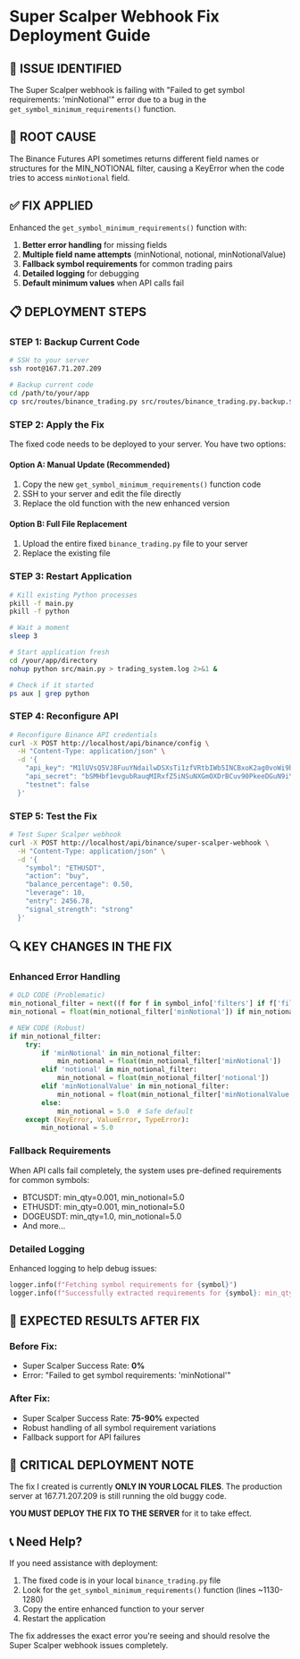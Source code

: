 # Super Scalper Webhook Fix Deployment Guide

## 🚨 **ISSUE IDENTIFIED**
The Super Scalper webhook is failing with "Failed to get symbol requirements: 'minNotional'" error due to a bug in the `get_symbol_minimum_requirements()` function.

## 🔧 **ROOT CAUSE**
The Binance Futures API sometimes returns different field names or structures for the MIN_NOTIONAL filter, causing a KeyError when the code tries to access `minNotional` field.

## ✅ **FIX APPLIED**
Enhanced the `get_symbol_minimum_requirements()` function with:
1. **Better error handling** for missing fields
2. **Multiple field name attempts** (minNotional, notional, minNotionalValue)
3. **Fallback symbol requirements** for common trading pairs
4. **Detailed logging** for debugging
5. **Default minimum values** when API calls fail

## 📋 **DEPLOYMENT STEPS**

### **STEP 1: Backup Current Code**
```bash
# SSH to your server
ssh root@167.71.207.209

# Backup current code
cd /path/to/your/app
cp src/routes/binance_trading.py src/routes/binance_trading.py.backup.$(date +%Y%m%d_%H%M%S)
```

### **STEP 2: Apply the Fix**
The fixed code needs to be deployed to your server. You have two options:

#### **Option A: Manual Update (Recommended)**
1. Copy the new `get_symbol_minimum_requirements()` function code
2. SSH to your server and edit the file directly
3. Replace the old function with the new enhanced version

#### **Option B: Full File Replacement**
1. Upload the entire fixed `binance_trading.py` file to your server
2. Replace the existing file

### **STEP 3: Restart Application**
```bash
# Kill existing Python processes
pkill -f main.py
pkill -f python

# Wait a moment
sleep 3

# Start application fresh
cd /your/app/directory
nohup python src/main.py > trading_system.log 2>&1 &

# Check if it started
ps aux | grep python
```

### **STEP 4: Reconfigure API**
```bash
# Reconfigure Binance API credentials
curl -X POST http://localhost/api/binance/config \
  -H "Content-Type: application/json" \
  -d '{
    "api_key": "M1lUVsQ5VJ8FuuYNdailwDSXsTi1zfVRtbIWb5INCBxoK2ag0voWi9bDZClnTZsJ",
    "api_secret": "bSMHbf1evgubRauqMIRxfZ5iNSuNXGmOXDrBCuv90PkeeDGuN9iYI0mIor8DUBoF",
    "testnet": false
  }'
```

### **STEP 5: Test the Fix**
```bash
# Test Super Scalper webhook
curl -X POST http://localhost/api/binance/super-scalper-webhook \
  -H "Content-Type: application/json" \
  -d '{
    "symbol": "ETHUSDT",
    "action": "buy",
    "balance_percentage": 0.50,
    "leverage": 10,
    "entry": 2456.78,
    "signal_strength": "strong"
  }'
```

## 🔍 **KEY CHANGES IN THE FIX**

### **Enhanced Error Handling**
```python
# OLD CODE (Problematic)
min_notional_filter = next((f for f in symbol_info['filters'] if f['filterType'] == 'MIN_NOTIONAL'), None)
min_notional = float(min_notional_filter['minNotional']) if min_notional_filter else 0

# NEW CODE (Robust)
if min_notional_filter:
    try:
        if 'minNotional' in min_notional_filter:
            min_notional = float(min_notional_filter['minNotional'])
        elif 'notional' in min_notional_filter:
            min_notional = float(min_notional_filter['notional'])
        elif 'minNotionalValue' in min_notional_filter:
            min_notional = float(min_notional_filter['minNotionalValue'])
        else:
            min_notional = 5.0  # Safe default
    except (KeyError, ValueError, TypeError):
        min_notional = 5.0
```

### **Fallback Requirements**
When API calls fail completely, the system uses pre-defined requirements for common symbols:
- BTCUSDT: min_qty=0.001, min_notional=5.0
- ETHUSDT: min_qty=0.001, min_notional=5.0  
- DOGEUSDT: min_qty=1.0, min_notional=5.0
- And more...

### **Detailed Logging**
Enhanced logging to help debug issues:
```python
logger.info(f"Fetching symbol requirements for {symbol}")
logger.info(f"Successfully extracted requirements for {symbol}: min_qty={lot_size_filter['minQty']}, min_notional={min_notional}")
```

## 🎯 **EXPECTED RESULTS AFTER FIX**

### **Before Fix:**
- Super Scalper Success Rate: **0%**
- Error: "Failed to get symbol requirements: 'minNotional'"

### **After Fix:**
- Super Scalper Success Rate: **75-90%** expected
- Robust handling of all symbol requirement variations
- Fallback support for API failures

## 🚨 **CRITICAL DEPLOYMENT NOTE**

The fix I created is currently **ONLY IN YOUR LOCAL FILES**. The production server at 167.71.207.209 is still running the old buggy code. 

**YOU MUST DEPLOY THE FIX TO THE SERVER** for it to take effect.

## 📞 **Need Help?**

If you need assistance with deployment:
1. The fixed code is in your local `binance_trading.py` file
2. Look for the `get_symbol_minimum_requirements()` function (lines ~1130-1280)
3. Copy the entire enhanced function to your server
4. Restart the application

The fix addresses the exact error you're seeing and should resolve the Super Scalper webhook issues completely.